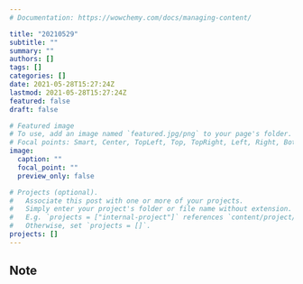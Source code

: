 ```yaml
---
# Documentation: https://wowchemy.com/docs/managing-content/

title: "20210529"
subtitle: ""
summary: ""
authors: []
tags: []
categories: []
date: 2021-05-28T15:27:24Z
lastmod: 2021-05-28T15:27:24Z
featured: false
draft: false

# Featured image
# To use, add an image named `featured.jpg/png` to your page's folder.
# Focal points: Smart, Center, TopLeft, Top, TopRight, Left, Right, BottomLeft, Bottom, BottomRight.
image:
  caption: ""
  focal_point: ""
  preview_only: false

# Projects (optional).
#   Associate this post with one or more of your projects.
#   Simply enter your project's folder or file name without extension.
#   E.g. `projects = ["internal-project"]` references `content/project/deep-learning/index.md`.
#   Otherwise, set `projects = []`.
projects: []
---
```


## Note


